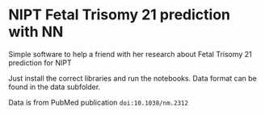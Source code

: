# NIPT Fetal Trisomy 21 prediction with NN
Simple software to help a friend with her research about Fetal Trisomy 21 prediction for NIPT

Just install the correct libraries and run the notebooks. Data format can be found in the data subfolder.


Data is from PubMed publication  ```doi:10.1038/nm.2312```
